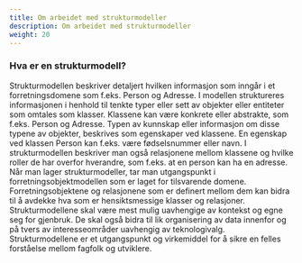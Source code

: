 ```yaml
---
title: Om arbeidet med strukturmodeller
description: Om arbeidet med strukturmodeller
weight: 20
---
```

### Hva er en strukturmodell?
Strukturmodellen beskriver detaljert hvilken informasjon som inngår i et forretningsdomene som f.eks. Person og Adresse. I modellen struktureres informasjonen i henhold til tenkte typer eller sett av objekter eller entiteter som omtales som klasser. Klassene kan være konkrete eller abstrakte, som f.eks. Person og Adresse. Typen av kunnskap eller informasjon om disse typene av objekter, beskrives som egenskaper ved klassene. En egenskap ved klassen Person kan f.eks. være fødselsnummer eller navn. I strukturmodellen beskriver man også relasjonene mellom klassene og hvilke roller de har overfor hverandre, som f.eks. at en person kan ha en adresse.
Når man lager strukturmodeller, tar man utgangspunkt i forretningsobjektmodellen som er laget for tilsvarende domene. Forretningsobjektene og relasjonene som er definert mellom dem kan bidra til å avdekke hva som er hensiktsmessige klasser og relasjoner. Strukturmodellene skal være mest mulig uavhengige av kontekst og egne seg for gjenbruk. De skal også bidra til lik organisering av data innenfor og på tvers av interesseområder uavhengig av teknologivalg. Strukturmodellene er et utgangspunkt og virkemiddel for å sikre en felles forståelse mellom fagfolk og utviklere.
